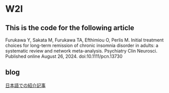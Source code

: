 # W2I
## This is the code for the following article
Furukawa Y, Sakata M, Furukawa TA, Efthimiou O, Perlis M. Initial treatment choices for long-term remission of chronic insomnia disorder in adults: a systematic review and network meta-analysis. Psychiatry Clin Neurosci. Published online August 26, 2024. doi:10.1111/pcn.13730
## blog
[日本語での紹介記事](https://yukifurukawa.jp/initial-treatment-for-insomnia/)

